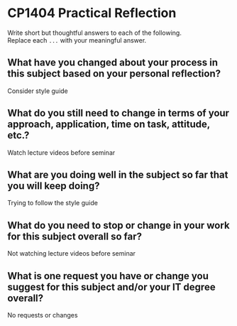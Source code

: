 # CP1404 Practical Reflection

Write short but thoughtful answers to each of the following.  
Replace each `...` with your meaningful answer.

## What have you changed about your process in this subject based on your personal reflection?

Consider style guide

## What do you still need to change in terms of your approach, application, time on task, attitude, etc.?

Watch lecture videos before seminar

## What are you doing well in the subject so far that you will keep doing?

Trying to follow the style guide

## What do you need to stop or change in your work for this subject overall so far?

Not watching lecture videos before seminar

## What is one request you have or change you suggest for this subject and/or your IT degree overall?

No requests or changes
